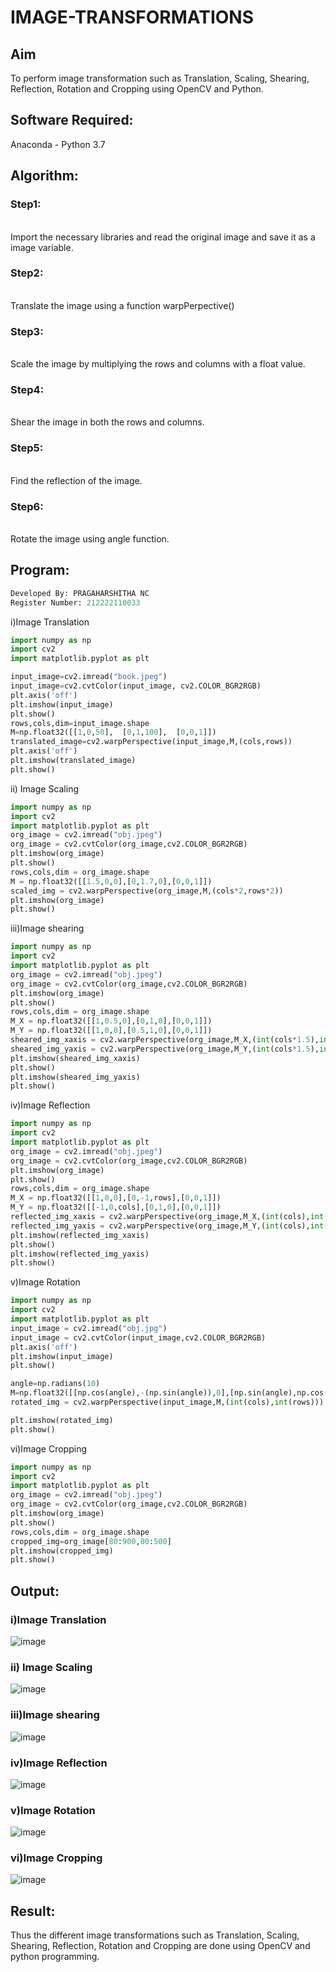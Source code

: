 # IMAGE-TRANSFORMATIONS


## Aim
To perform image transformation such as Translation, Scaling, Shearing, Reflection, Rotation and Cropping using OpenCV and Python.

## Software Required:
Anaconda - Python 3.7

## Algorithm:
### Step1:
<br>Import the necessary libraries and read the original image and save it as a image variable.

### Step2:
<br>Translate the image using a function warpPerpective()

### Step3:
<br>Scale the image by multiplying the rows and columns with a float value.

### Step4:
<br>Shear the image in both the rows and columns.

### Step5:
<br>Find the reflection of the image.

### Step6:
<br>Rotate the image using angle function.

## Program:
```python
Developed By: PRAGAHARSHITHA NC
Register Number: 212222110033
```

i)Image Translation
```python
import numpy as np
import cv2
import matplotlib.pyplot as plt

input_image=cv2.imread("book.jpeg")
input_image=cv2.cvtColor(input_image, cv2.COLOR_BGR2RGB)
plt.axis('off')
plt.imshow(input_image)
plt.show()
rows,cols,dim=input_image.shape
M=np.float32([[1,0,50],  [0,1,100],  [0,0,1]])
translated_image=cv2.warpPerspective(input_image,M,(cols,rows))
plt.axis('off')
plt.imshow(translated_image)
plt.show()
```


ii) Image Scaling
```python
import numpy as np
import cv2
import matplotlib.pyplot as plt
org_image = cv2.imread("obj.jpeg")
org_image = cv2.cvtColor(org_image,cv2.COLOR_BGR2RGB)
plt.imshow(org_image)
plt.show()
rows,cols,dim = org_image.shape
M = np.float32([[1.5,0,0],[0,1.7,0],[0,0,1]])
scaled_img = cv2.warpPerspective(org_image,M,(cols*2,rows*2))
plt.imshow(org_image)
plt.show()
```


iii)Image shearing
```python
import numpy as np
import cv2
import matplotlib.pyplot as plt
org_image = cv2.imread("obj.jpeg")
org_image = cv2.cvtColor(org_image,cv2.COLOR_BGR2RGB)
plt.imshow(org_image)
plt.show()
rows,cols,dim = org_image.shape
M_X = np.float32([[1,0.5,0],[0,1,0],[0,0,1]])
M_Y = np.float32([[1,0,0],[0.5,1,0],[0,0,1]])
sheared_img_xaxis = cv2.warpPerspective(org_image,M_X,(int(cols*1.5),int(rows*1.5)))
sheared_img_yaxis = cv2.warpPerspective(org_image,M_Y,(int(cols*1.5),int(rows*1.5)))
plt.imshow(sheared_img_xaxis)
plt.show()
plt.imshow(sheared_img_yaxis)
plt.show()
```


iv)Image Reflection
```python
import numpy as np
import cv2
import matplotlib.pyplot as plt
org_image = cv2.imread("obj.jpeg")
org_image = cv2.cvtColor(org_image,cv2.COLOR_BGR2RGB)
plt.imshow(org_image)
plt.show()
rows,cols,dim = org_image.shape
M_X = np.float32([[1,0,0],[0,-1,rows],[0,0,1]])
M_Y = np.float32([[-1,0,cols],[0,1,0],[0,0,1]])
reflected_img_xaxis = cv2.warpPerspective(org_image,M_X,(int(cols),int(rows)))
reflected_img_yaxis = cv2.warpPerspective(org_image,M_Y,(int(cols),int(rows)))
plt.imshow(reflected_img_xaxis)
plt.show()
plt.imshow(reflected_img_yaxis)
plt.show()
```



v)Image Rotation
```python
import numpy as np
import cv2
import matplotlib.pyplot as plt
input_image = cv2.imread("obj.jpg")
input_image = cv2.cvtColor(input_image,cv2.COLOR_BGR2RGB)
plt.axis('off')
plt.imshow(input_image)
plt.show()

angle=np.radians(10)
M=np.float32([[np.cos(angle),-(np.sin(angle)),0],[np.sin(angle),np.cos(angle),0],[0,0,1]])
rotated_img = cv2.warpPerspective(input_image,M,(int(cols),int(rows)))

plt.imshow(rotated_img)
plt.show()
```



vi)Image Cropping
```python
import numpy as np
import cv2
import matplotlib.pyplot as plt
org_image = cv2.imread("obj.jpeg")
org_image = cv2.cvtColor(org_image,cv2.COLOR_BGR2RGB)
plt.imshow(org_image)
plt.show()
rows,cols,dim = org_image.shape
cropped_img=org_image[80:900,80:500]
plt.imshow(cropped_img)
plt.show()
```

## Output:
### i)Image Translation
![image](https://github.com/JoyceBeulah/IMAGE-TRANSFORMATIONS/assets/118343698/d37be835-521f-43cd-a51c-2e110234ff84)

### ii) Image Scaling
![image](https://github.com/JoyceBeulah/IMAGE-TRANSFORMATIONS/assets/118343698/b293443f-ed9f-47c8-aa91-98ffb6c1a828)

### iii)Image shearing
![image](https://github.com/JoyceBeulah/IMAGE-TRANSFORMATIONS/assets/118343698/889b24b3-722b-4249-a267-1de6303d2203)

### iv)Image Reflection
![image](https://github.com/JoyceBeulah/IMAGE-TRANSFORMATIONS/assets/118343698/a3ad8e8b-4b89-4558-8558-e19b21a72155)

### v)Image Rotation
![image](https://github.com/JoyceBeulah/IMAGE-TRANSFORMATIONS/assets/118343698/ad569f81-20c4-442d-acac-dd125aa8ab96)

### vi)Image Cropping
![image](https://github.com/JoyceBeulah/IMAGE-TRANSFORMATIONS/assets/118343698/116d8a88-563d-4f24-a343-f36ba57cfe42)




## Result: 

Thus the different image transformations such as Translation, Scaling, Shearing, Reflection, Rotation and Cropping are done using OpenCV and python programming.
